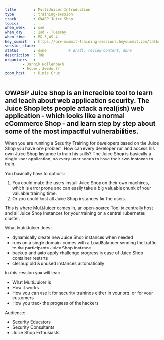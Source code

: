 ```yaml
---
title        : MultiJuicer Introduction
type         : training-session
track        : OWASP Juice Shop
topics       : 
when_week    : one
when_day     : 2nd - Tuesday
when_time    : BK-3,WS-4
hey_summit   : https://pre-summit-training-sessions.heysummit.com/talks/multijuicer-introduction/
session_slack:
status       : done          # draft, review-content, done
description  : TBD
organizers   : 
        - Jannik Hollenbach
        - Robert Seedorff 
zoom_host    : Dinis Cruz
---
```


## OWASP Juice Shop is an incredible tool to learn and teach about web application security. The Juice Shop lets people attack a real(ish) web application - which looks like a normal eCommerce Shop - and learn step by step about some of the most impactful vulnerabilities.

When you are running a Security Training for developers based on the Juice Shop you have one problem:
How can every developer run and access his own Juice Shop Instance to train his skills?
The Juice Shop is basically a single user application, so every user needs to have their own instance to train.

You basically have to options:

1. You could make the users install Juice Shop on their own machines, which is error prone and can easily take a big valuable chunk of your valuable training time.
2. Or you could host all Juice Shop instances for the users.

This is where MultiJuicer comes in, an open-source Tool to centrally host and all Juice Shop Instances for your training on a central kubernetes cluster.

What MultiJuicer does:

- dynamically create new Juice Shop instances when needed
- runs on a single domain, comes with a LoadBalancer sending the traffic to the participants Juice Shop instance
- backup and auto apply challenge progress in case of Juice Shop container restarts
- cleanup old & unused instances automatically


In this session you will learn:

- What MultiJuicer is
- How it works
- How you can use it for security trainings either in your org, or for your customers
- How you track the progress of the hackers

Audience:

- Security Educators
- Security Consultants
- Juice Shop Enthusiasts


